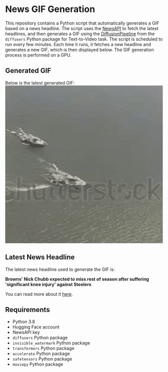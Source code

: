 # News GIF Generation
This repository contains a Python script that automatically generates a GIF based on a news headline. The script uses the [NewsAPI](https://newsapi.org/) to fetch the latest headlines, and then generates a GIF using the [DiffusionPipeline](https://github.com/huggingface/diffusers) from the `diffusers` Python package for Text-to-Video task.
The script is scheduled to run every few minutes. Each time it runs, it fetches a new headline and generates a new GIF, which is then displayed below. The GIF generation process is performed on a GPU.

## Generated GIF
Below is the latest generated GIF:
![Generated GIF](output.gif?raw=true&v=1695193571)

## Latest News Headline
The latest news headline used to generate the GIF is:

**Browns' Nick Chubb expected to miss rest of season after suffering 'significant knee injury' against Steelers**

You can read more about it [here](https://www.cbssports.com/nfl/news/browns-nick-chubb-expected-to-miss-rest-of-season-after-suffering-significant-knee-injury-against-steelers/).

## Requirements
- Python 3.8
- Hugging Face account
- NewsAPI key
- `diffusers` Python package
- `invisible_watermark` Python package
- `transformers` Python package
- `accelerate` Python package
- `safetensors` Python package
- `moviepy` Python package
